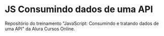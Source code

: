 # JS Consumindo dados de uma API
Repositório do treinamento "JavaScript: Consumindo e tratando dados de uma API" da Alura Cursos Online.
